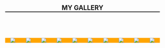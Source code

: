 <html>
 <head> 
  <meta name="viewport" content="width=device-width,initial-scale=1.0"> 
<style>
 header{
  text-align:center;
  border-bottom:2px solid black;
  font-weight:bold;
  font-size:150%;
}
@media only screen and(max-width:480px){
  .pics{
    display:flex;
    flex-wrap:wrap;
    justify-content:center;
    flex-direction:column;

   }



 

 
  
 
 
 



}

img{
  width:230px;
  height:300px;
  border:2px solid black;
  border-radius:20px;
  padding:10px;
  margin:10px;
}
.pics{
    display:flex;
    flex-wrap:wrap;
    justify-content:space-around;
    flex-direction:row;
   background-color:orange;
    

  }
 </style>
 </head> 
 <body> 
  <header>
    MY GALLERY 
  </header> 
  <div class="pics">
   <img src="temp.jpg">
   <img src="vam1.jpg">
   <img src="vam2.jpg">
   <img src="vam3.jpg">
   <img src="vam4.jpg">
   <img src="vam5.jpg">
   <img src="vam6.jpg">
   <img src="vam7.jpg">
   <img src="vam8.jpg"> 
   <img src="vam9.jpg">
  </div>
 </body>
</html>
